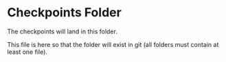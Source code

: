 # Checkpoints Folder

The checkpoints will land in this folder.

This file is here so that the folder will exist in git (all folders must contain at least one file).
